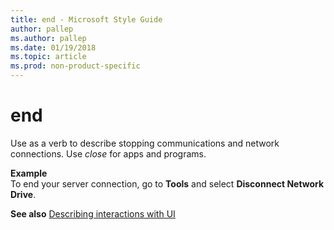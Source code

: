 ```yaml
---
title: end - Microsoft Style Guide
author: pallep
ms.author: pallep
ms.date: 01/19/2018
ms.topic: article
ms.prod: non-product-specific
---
```


# end

Use as a verb to describe stopping communications and network connections. Use *close* for apps and programs.

**Example**  
To end your server connection, go to **Tools** and select **Disconnect Network Drive**.

**See also** [Describing interactions with UI](/style-guide/procedures-instructions/describing-interactions-with-ui)
